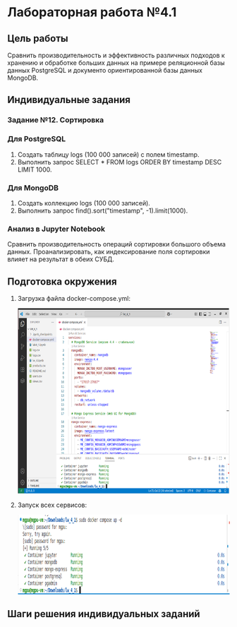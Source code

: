 # Лабораторная работа №4.1
## Цель работы
Сравнить производительность и эффективность различных подходов к хранению и обработке больших данных на примере реляционной базы данных PostgreSQL и документо ориентированной базы данных MongoDB.
## Индивидуальные задания
### Задание №12. Сортировка
### Для PostgreSQL
1. Создать таблицу logs (100 000 записей) с полем timestamp.
2. Выполнить запрос SELECT * FROM logs ORDER BY timestamp DESC LIMIT 1000.
### Для MongoDB
1. Создать коллекцию logs (100 000 записей).
2. Выполнить запрос find().sort("timestamp", -1).limit(1000).
### Анализ в Jupyter Notebook
Сравнить производительность операций сортировки большого объема данных. Проанализировать, как индексирование поля сортировки влияет на результат в обеих СУБД.

## Подготовка окружения
1. Загрузка файла docker-compose.yml:
   
   <img width="700" height="420" alt="image" src="images/Снимок%20экрана%202025-10-19%20151628.png" />

2. Запуск всех сервисов:

   <img width="880" height="180" alt="image" src="images/Снимок%20экрана%202025-10-19%20152151.png" />

## Шаги решения индивидуальных заданий

